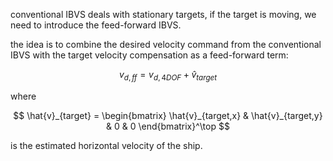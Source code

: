 conventional IBVS deals with stationary targets, if the target is moving, we need to introduce the feed-forward IBVS.

the idea is to combine the desired velocity command from the conventional IBVS with the target velocity compensation as a feed-forward term:

$$ v_{d,ff} = v_{d,4DOF}+\hat{v}_{target} $$

where 

$$ \hat{v}_{target} = \begin{bmatrix} \hat{v}_{target,x} & \hat{v}_{target,y} & 0 & 0 \end{bmatrix}^\top $$

is the estimated horizontal velocity of the ship.

